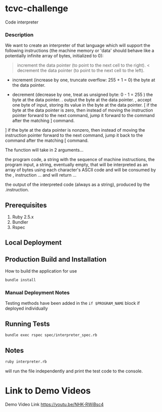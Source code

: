 # tcvc-challenge
Code interpreter

### Description

We want to create an interpreter of that language which will support the following instructions 
(the machine memory or 'data' should behave like a potentially infinite array of bytes, initialized to 0):

> increment the data pointer (to point to the next cell to the right).
< decrement the data pointer (to point to the next cell to the left).
+ increment (increase by one, truncate overflow: 255 + 1 = 0) the byte at the data pointer.
- decrement (decrease by one, treat as unsigned byte: 0 - 1 = 255 ) the byte at the data pointer.
. output the byte at the data pointer.
, accept one byte of input, storing its value in the byte at the data pointer.
[ if the byte at the data pointer is zero, then instead of moving the instruction pointer forward 
to the next command, jump it forward to the command after the matching ] command.

] if the byte at the data pointer is nonzero, then instead of moving the instruction pointer forward 
to the next command, jump it back to the command after the matching [ command.

The function will take in 2 arguments...

the program code, a string with the sequence of machine instructions,
the program input, a string, eventually empty, that will be interpreted as an array of bytes using each 
character's ASCII code and will be consumed by the , instruction
... and will return ...

the output of the interpreted code (always as a string), produced by the .instruction.

## Prerequisites
1. Ruby 2.5.x
2. Bundler
3. Rspec

## Local Deployment


## Production Build and Installation
How to build the application for use
```bash
bundle install
```

### Manual Deployment Notes
Testing methods have been added in the `if $PROGRAM_NAME` block if deployed individually

## Running Tests
```bash
bundle exec rspec spec/interpreter_spec.rb
```
## Notes
```bash
ruby interpreter.rb
```
will run the file independently and print the test code to the console.

# Link to Demo Videos
Demo Video Link
https://youtu.be/NHK-RWiBsc4
